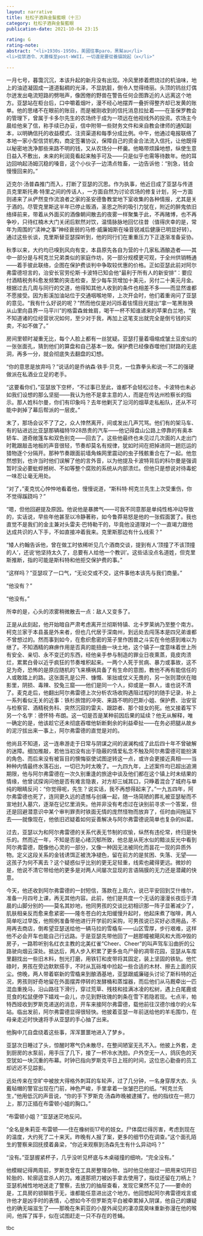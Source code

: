 ```yaml
---
layout: narrative
title: 杜松子酒與金髮藍眼（十三）
category: 杜松子酒與金髮藍眼
publication-date: 2021-10-04 23:15

rating: G
rating-note:
abstract: "<li>1930s-1950s，美國往事paro，黑幫au</li>
<li>從禁酒令、大蕭條至post-WWII，一切還是要從養貓說起（x</li>"

---
```


一月七号，暮霭沉沉，本该升起的新月没有出现。冷风里掺着燃烧过的机油味，地上的油迹凝固成一道道黏稠的光泽，不显肮脏，倒令人觉得绮丽。头顶的钨丝灯偶尔迸发出电流短路的劈啪声，像困倦的野兽在警告任何企图靠近的人远离这个地方。亚瑟站在柜台后，口中嚼着烟叶，漫不经心地摆弄一叠折得整齐却已发黄的账单。他的思绪不在眼前的账目，而是被刚收到的信托消息拉扯着——在圣保罗教会的管理下，曾属于卡多尔先生的农场终于成为一项远在他视线外的投资。农场主今晨给他来了信，称手续已办妥，信中附带一些财务文件和来自教会律师的通知副本，以明确信托的收益模式、注资渠道和每季分成比例。中午，他通过电报联络了本地一家小型信贷机构，商定签署协议，保障自己的资金合法流入信托，让他既得以秘密地洗净那些来路不明的钱，又从农场分一杯羹。他略带烦躁地想，纵使生意日益入不敷出，未来的利润竟看起来触手可及——只是似乎也需等待数年。他的耳边回响起汤姆沉稳的嗓音，这个小伙子一边清点牲畜，一边告诉他：“别急，钱会慢慢回来的。”

迈克尔·汤普森推门而入，打断了亚瑟的沉思。作为执事，他近日成了亚瑟与传道员克里斯托弗·特里之间的传话人，一方面自然为讨论农场的修复计划，另一方面则递来了从俨然变作流浪者之家的圣安德鲁教堂地下室收集的各种情报，尤其是关于酒的。尽管克里斯这半年已停止贩酒，圣恩之所的吸引力犹在，附近的醉鬼依旧络绎前来，带着从外面买的酒像朝间散去的夜雾一样聚集于此，不再赌博，也不再争吵，只待红楠木大门关闭后默然对饮，温情脉脉地回忆往昔（值得庆幸的是，常年为周围的“渎神之事”神经衰弱的马修·威廉姆斯在噪音锐减后健康已明显好转）。通过这些长谈，克里斯替亚瑟探听到，他的同行们在重重压力下正逐渐准备妥协。

秋季以来，大约均已嗅到风向有变，本县原先各自为营的十几家私酒酿造者——其中一部分是与柯克兰兄弟类似的家庭作坊，另一部分规模更可观，于全州供销畅通——着手彼此联络，企图在保护费谈判中争取较优惠的价格。正如亚瑟此前对阿尔弗雷德坦言的，治安长官劳伦斯·卡波特已知会他“最利于所有人的新安排”：要应付酒精税务科愈发频繁的突击检查，至少每车货增加十美元，另付二十美元月金。根据过去几周与同行的交道，他得知其他人收到的条件也相差不多——而显然谁都不愿接受。因为影溪加油站位于交通咽喉地带，上次开会时，他们着重询问了亚瑟的意见。“我有什么好说的呢？”然而他仅是对闪烁着怯懦目光提出“拿一笔黑账换从山里向县界一马平川”的格雷森耸耸肩，喝干一杯不知谁递来的苹果白兰地，“我不知道诸的位经营状况如何，至少对于我，再加上这笔支出就完全是倒亏钱的买卖，不如不做了。”

房间里顿时凝重无比，每个人脸上都有一丝犹疑。亚瑟打量着塌缩成皱土豆皮似的一张张面孔，猜到他们的算盘和自己基本一致。保护费已经像吞噬他们财路的无底洞，再多一分，就会彻底失去翻盘的幻想。

“你的意思是放弃吗？”说话的是乔纳森·铁手·贝克，一位靠拳头和说一不二的强硬做派在私酒业立足的老手。

“这要看你们，”亚瑟放下空杯，“不过事已至此，谁都不会轻松过冬。卡波特也未必如我们设想的那么坚挺——我认为他不是拿主意的人，而是在传达州检察长的指示。那人姓科尔曼，你们有印象吗？去年他剿灭了沿河的烟草走私船队，还从不可能中剥掉了幕后帮派的一层皮。”

末了，那场会议不了了之，众人悻然离开，间或发出几声咒骂。他们有的架马车、有的钻进远比亚瑟那辆福特1928昂贵的汽车——他记得盘山公路上停靠的有奥本轿车、道奇敞篷车和双色别克——回去了。这些他最终也未见过几次面的人走出门时靴跟敲击地板的声音很轻，节奏却莫名有规律，犹如时间在把掉进同一趟厄运的猎物逐个分隔开。那种节奏跟面前墙角蛛网里震动的虫子残骸重合在了一起。他忽然想到，也许当时他们误解了他的言外音，以为他提及卡波特背后的科尔曼是强调暂时没必要蚍蜉撼树、不如等整个腐败的系统从内部溃烂。但他只是想说对待毒蛇一味忍让毫无用处。

“对了，”麦克忧心忡忡地看着他，慢慢说道，“斯科特·柯克兰先生上次受重伤，你不觉得蹊跷吗？”

“嗯，但他回避提及原因。他说他是暴脾气——可我不同意那是单纯性格冲动导致的，实话说，早些年他甚至以冷静著称，如今鲁莽易怒是他的一张假面罢了。我也直觉不是我们的金主兼对头雷夫·巴特勒干的，毕竟他没道理对一个一直竭力跟他达成共识的人下手，不如直接冲着我来。克里斯那边有什么线索？”

“矮人约翰告诉他，曾在做工时依稀听见几个酒商交谈，提到有人‘顶撞了不该顶撞的人’，还说‘他坚持太久了，总要有人给他一个教训’。这些话没点名道姓，但克里斯推断，指的可能是斯科特和他拒交保护费的事。”

“这样吗？”亚瑟叹了一口气，“无论交或不交，这件事他本该先与我们商量。”

“他没有？”

“他没有。”

所幸的是，心头的浓雾稍微散去一点：敌人又变多了。

正是从此刻起，他开始暗自严肃考虑离开兰彻斯特镇、北卡罗莱纳乃至整个南方。柯克兰家于本县虽是外来者，但也几代居于深南州，到远处去闯荡本是四兄弟谁都不曾想过的。然而事到如今，在愈织愈密的笼子里作困兽之斗实在令他感到难以为继了。不知酒精的麻痹作用是否真的能扭曲一块土地，这个镇子一度意味着世上所有安全、亲切、永不变迁的东西，经他亲手参与制造的罪业日夜熏蒸，竟皮肉溃烂，累累白骨以近乎疯狂的节奏堆积起来。一两个人死于贫病、暴力或事故，这不足为奇，恐怖的是原应随机的飞来横祸具备了有生命的意图，教他不再有能信任的人或敢踏上的路。这张面孔是公开、慷慨、笨拙或仗义无畏的，另一张则潜伏在暗影里，阴损、毒辣、狡兔三窟——他们是同一个人，抑或是一群人，谁也说不清了。麦克走后，他翻出阿尔弗雷德上次分析农场收购遇阻过程时的随手记录，补上一系列看似无关的近事：铁杉旅馆的冲突、来路不明的巴斯小姐、保护费、治安官与检察官、酒精税务科、突然沉寂的雷夫、跟踪者、那个妓女的死。他又接着写下另一个名字：德怀特·布朗。这一切是否是某种前因后果的延续？他无从解释，唯一确定的是，他该趁它还未彻底吞噬他斩断剩余的利益牵扯——在务必把腿从故乡的泥泞拔出来一事上，阿尔弗雷德的直觉是对的。

他尚且不知道，这一连串游走于日常与阴谋之间的波澜构成了此后四十年不曾破解的迷障。细加推敲，若他当初没有出于隐蔽的情爱私念不触及阿尔弗雷德可能扮演的角色、而后来没有被盲目的懊悔驱使试图逆转这一点，或许会更接近真相——当种种内情最终水落石出，一切已为时太晚了。一九四九年，上述案件均已超出追溯期限，他与阿尔弗雷德在一次久别重逢的旅途中谈及他们都在这个镇上时未结果的情缘，他曾试探询问他是否有难言隐衷，对方却三缄其口，只睁着混合了城府与单纯的眼睛反问：“你觉得呢，先生？说实话，我不再想得起来了。”一九五四年，阿尔弗雷德也死了，连同更久远的遗憾与创痛一起，随一场简陋的葬礼被亚瑟秘而不宣地封入墓穴，逐渐在记忆里消失。他并非没有考虑过在诀别前寻求一个答案，但还是回避潜意识中某个审判罪责时铁面无情的庞然怪物而放弃了，任时由间拖延下去——就像现在，他依旧迟疑着如何妥善解决与阿尔弗雷德说简单也复杂的纠葛。

过去，亚瑟以为和阿尔弗雷德的关系代表无节制的欢愉，纵然有违伦常，终归是快乐的。然而近一年，不知是否是心绪沉郁所致，他总是从死水似的黯淡反光中看到阿尔弗雷德，既像他心灵的一部分，又像一种因无法被同化而昙花一现的异质外物。定义这段关系的金钱诱饵正被洗净褪色，留在前方的是贫困、失落、无望——这孩子为何不离去？这个疑惑似乎比别的更无足轻重，线索也藏得更远。微妙的是，他说不清它带给他的更多是对两人间屡次显现的言语隔膜的无力还是潜藏的快意。

今天，他还收到阿尔弗雷德的一封短信，落款在上周六，说已平安回到艾什维尔，准备一月四号上课，再无其他内容。此前，他们是共度一个无话的漫漫长夜后于清晨的山脚分别的——莫名其妙地，他同男孩的交谈比初相识那一阵子显著减少了，肌肤相亲反而愈来愈紧密——隆冬苍白的太阳缓慢升起时，他起床煮了咖啡，两人简单吃过早饭，他照例准备带他进行开学前的采购，可男孩说已买好必须用品，不用再去商店，倒希望亚瑟送给他一辆马拉的雪橇车——山区雪厚，步行艰难，这样他不必会开车也能自己行远路。于是亚瑟先带他回了一趟那幢被飓风和大雨冲毁的房子，一路聆听别名红衣主教的北美红雀“Cheer、Cheer”的叫声驾车沿曲折的公路驶向烟云深处。抵达后，两人步入积累了更多虫鸟尸骨的凋零花园，亚瑟从车库里翻找出一些旧木料，刨光打磨，用铁钉和皮带将其固定，装上坚固的铁轨。他忙碌时，男孩在旁边默默搭手，不时从瓦砾堆中捡起一些合适的木材、擦去上面的灰尘。傍晚，两人带着崭新的雪橇来到酿酒基地，亚瑟跟威廉碰头讨论了斯科特的近况，男孩则好奇地留在外面摆弄停转的发酵桶和蒸馏器，而后他们从马厩牵出一匹混血重挽马，沿山路往下滑行，穿过荒草、残枝和挂满冰凌的松树，遇上白尾鹿或觅食的松鼠便停下嬉戏一会儿，亦见到野玫瑰的刺条在雪下若隐若现。七点半，帕特西娅收到罗斯克递送的消息，开车来接阿尔弗雷德，载他前往汉德尔维尔的火车站。临出发前，阿尔弗雷德显得很轻快。他披着亚瑟一年前送给他的羊毛围巾，在母亲走近时快速将手从亚瑟的手心抽了出来。

他胸中兀自盘绕着这些事，浑浑噩噩地进入了梦乡。

亚瑟次日睡过了头，惊醒时寒气仍未散尽，在整间陋室无孔不入。他披上外套，走到厨房的水泵前，用手压了几下，接了一杯冷水洗脸。户外空无一人，鸽灰色的天空犹如一块沉重的布幕。时钟已指向罗斯克平日上班的时间，这位忠心勤奋的员工却迟迟不见踪影。

远处传来在空旷中被放大得格外刺耳的车轮声，过了几分钟，一名身穿厚大衣、头戴毡帽的警官出现在门前，神色严峻，手里拿着一张皱巴巴的纸。“柯克兰先生，”他用低沉的声音说，“你的手下罗斯克·汤森昨晚被逮捕了。他的指纹在一把刀上，那刀正插在布雷顿小姐的胸口。”

“布雷顿小姐？”亚瑟迷茫地反问。

“全名是朱莉亚·布雷顿——住在橡树街17号的妓女。尸体腐烂得厉害，考虑到现在的温度，大约死了二十来天。昨晚有人报了案，更多的细节仍在调查。”这个面孔陌生的警察来回抚摸着鼻梁，“你近来观察到汤森先生有什么异动吗？”

“没有。”亚瑟握紧杯子，几乎没听见杯底与木桌碰撞的细响，“完全没有。”

他模糊记得两周前，罗斯克曾在工具房整理杂物，当时他见他提过一把用来切开旧轮胎的、轮廓适宜杀人的刀。难道那把刀被凶手拿去使用了，指纹还留在刀柄上？亚瑟机械性地地送走了警察，去放刀的抽屉查看，发现它果然不见了——要命的是，工具房的锁聊胜于无，谁都能任意进出这个地方。他回想起阿尔弗雷德戏言或许他才是凶手时的表情，心想如今不但罗斯克平白被牵累掉入阴谋，他自己的嫌疑也的确无端滋生了——那晚在朱莉亚的小屋外闻见的凄凉腐臭味重新弥漫在他的喉间，他挥了挥手，似在试图赶走一只不存在的苍蝇。

tbc
